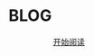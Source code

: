 <h1 align="left">          BLOG</h1>

&nbsp; &nbsp; &nbsp; &nbsp; &nbsp; &nbsp; &nbsp; &nbsp; &nbsp; &nbsp; [开始阅读](#Learning_Blog)




